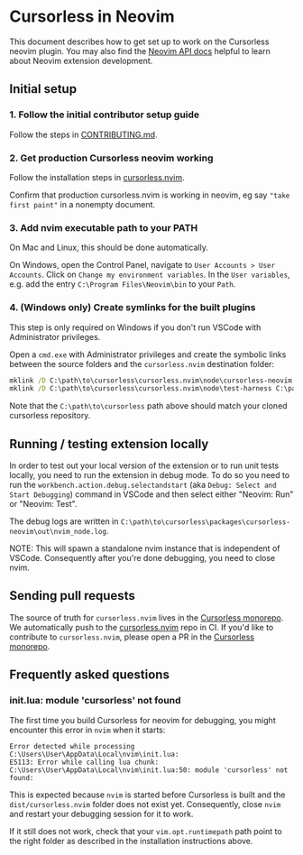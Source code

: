 # Cursorless in Neovim

This document describes how to get set up to work on the Cursorless neovim plugin. You may also find the [Neovim API docs](https://neovim.io/doc/user/api.html) helpful to learn about Neovim extension development.

## Initial setup

### 1. Follow the initial contributor setup guide

Follow the steps in [CONTRIBUTING.md](./CONTRIBUTING.md#initial-setup).

### 2. Get production Cursorless neovim working

Follow the installation steps in [cursorless.nvim](https://github.com/hands-free-vim/cursorless.nvim/tree/main#prerequisites).

Confirm that production cursorless.nvim is working in neovim, eg say `"take first paint"` in a nonempty document.

### 3. Add nvim executable path to your PATH

On Mac and Linux, this should be done automatically.

On Windows, open the Control Panel, navigate to `User Accounts > User Accounts`. Click on `Change my environment variables`. In the `User variables`, e.g. add the entry `C:\Program Files\Neovim\bin` to your `Path`.

### 4. (Windows only) Create symlinks for the built plugins

This step is only required on Windows if you don't run VSCode with Administrator privileges.

Open a `cmd.exe` with Administrator privileges and create the symbolic links between the source folders and the `cursorless.nvim` destination folder:

```bat
mklink /D C:\path\to\cursorless\cursorless.nvim\node\cursorless-neovim C:\path\to\cursorless\packages\cursorless-neovim
mklink /D C:\path\to\cursorless\cursorless.nvim\node\test-harness C:\path\to\cursorless\packages\test-harness
```

Note that the `C:\path\to\cursorless` path above should match your cloned cursorless repository.

## Running / testing extension locally

In order to test out your local version of the extension or to run unit tests locally, you need to run the extension in
debug mode. To do so you need to run the `workbench.action.debug.selectandstart` (aka `Debug: Select and Start Debugging`) command in VSCode and then select either "Neovim: Run" or "Neovim: Test".

The debug logs are written in `C:\path\to\cursorless\packages\cursorless-neovim\out\nvim_node.log`.

NOTE: This will spawn a standalone nvim instance that is independent of VSCode. Consequently after you're done debugging, you need to close nvim.

## Sending pull requests

The source of truth for `cursorless.nvim` lives in the [Cursorless monorepo](https://github.com/cursorless-dev/cursorless/). We automatically push to the [cursorless.nvim](https://github.com/hands-free-vim/cursorless.nvim) repo in CI. If you'd like to contribute to `cursorless.nvim`, please open a PR in the [Cursorless monorepo](https://github.com/cursorless-dev/cursorless/).

## Frequently asked questions

### init.lua: module 'cursorless' not found

The first time you build Cursorless for neovim for debugging, you might encounter this error in `nvim` when it starts:

```
Error detected while processing C:\Users\User\AppData\Local\nvim\init.lua:
E5113: Error while calling lua chunk: C:\Users\User\AppData\Local\nvim\init.lua:50: module 'cursorless' not found:
```

This is expected because `nvim` is started before Cursorless is built and the `dist/cursorless.nvim` folder does not exist yet. Consequently, close `nvim` and restart your debugging session for it to work.

If it still does not work, check that your `vim.opt.runtimepath` path point to the right folder as described in the installation instructions above.
